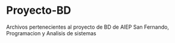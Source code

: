 # Proyecto-BD
Archivos pertenecientes al proyecto de BD de AIEP San Fernando, Programacion y Analisis de sistemas
